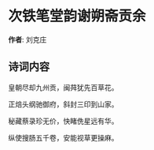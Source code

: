 # 次铁笔堂韵谢朔斋贡余

**作者**: 刘克庄

## 诗词内容

皇朝尽却九州贡，闽荈犹先百草花。

正焙头纲驰御府，斜封三印到山家。

秘藏蔡录珍无价，快睹侁星远有华。

纵使搜肠五千卷，安能视草更操麻。

